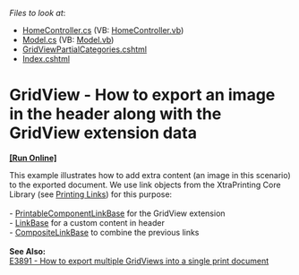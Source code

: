 <!-- default file list -->
*Files to look at*:

* [HomeController.cs](./CS/Controllers/HomeController.cs) (VB: [HomeController.vb](./VB/Controllers/HomeController.vb))
* [Model.cs](./CS/Models/Model.cs) (VB: [Model.vb](./VB/Models/Model.vb))
* [GridViewPartialCategories.cshtml](./CS/Views/Home/GridViewPartialCategories.cshtml)
* [Index.cshtml](./CS/Views/Home/Index.cshtml)
<!-- default file list end -->
# GridView - How to export an image in the header along with the GridView extension data
<!-- run online -->
**[[Run Online]](https://codecentral.devexpress.com/t328898/)**
<!-- run online end -->


This example illustrates how to add extra content (an image in this scenario) to the exported document. We use link objects from the XtraPrinting Core Library (see <a href="https://documentation.devexpress.com/#WindowsForms/CustomDocument104">Printing Links</a>) for this purpose:<br><br>- <a href="https://documentation.devexpress.com/CoreLibraries/DevExpress.XtraPrintingLinks.PrintableComponentLinkBase.class">PrintableComponentLinkBase</a> for the GridView extension<br>- <a href="https://documentation.devexpress.com/CoreLibraries/DevExpress.XtraPrinting.LinkBase.class">LinkBase</a> for a custom content in header<br>- <a href="https://documentation.devexpress.com/CoreLibraries/DevExpress.XtraPrintingLinks.CompositeLinkBase.class">CompositeLinkBase</a> to combine the previous links<br><br><strong>See Also:</strong><br><a href="https://www.devexpress.com/Support/Center/p/E3891">E3891 - How to export multiple GridViews into a single print document</a>

<br/>


